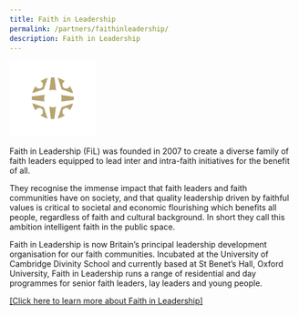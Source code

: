 ```yaml
---
title: Faith in Leadership
permalink: /partners/faithinleadership/
description: Faith in Leadership
---
```

<img src="/images/Partner's%20Logo/faith-in-leadership-logo.gif" style="width:30%">

Faith in Leadership (FiL) was founded in 2007 to create a diverse family of faith leaders equipped to lead inter and intra-faith initiatives for the benefit of all. 

They recognise the immense impact that faith leaders and faith communities have on society, and that quality leadership driven by faithful values is critical to societal and economic flourishing which benefits all people, regardless of faith and cultural background. In short they call this ambition intelligent faith in the public space.

Faith in Leadership is now Britain’s principal leadership development organisation for our faith communities. Incubated at the University of Cambridge Divinity School and currently based at St Benet’s Hall, Oxford University, Faith in Leadership runs a range of residential and day programmes for senior faith leaders, lay leaders and young people.

<a href="https://www.faithinleadership.org/" target="_blank">[Click here to learn more about Faith in Leadership]</a>